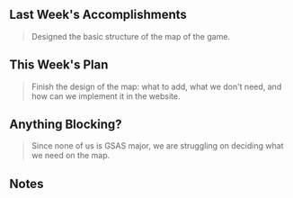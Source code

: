 ## Last Week's Accomplishments

> Designed the basic structure of the map of the game.

## This Week's Plan

> Finish the design of the map: what to add, what we don't need, and how can we implement it in the website.

## Anything Blocking?

> Since none of us is GSAS major, we are struggling on deciding what we need on the map.

## Notes
>
